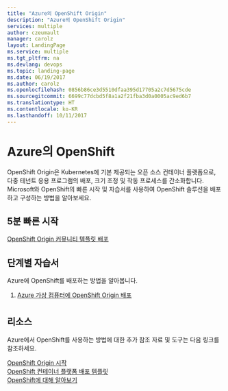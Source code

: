 ```yaml
---
title: "Azure의 OpenShift Origin"
description: "Azure의 OpenShift Origin"
services: multiple
author: czeumault
manager: carolz
layout: LandingPage
ms.service: multiple
ms.tgt_pltfrm: na
ms.devlang: devops
ms.topic: landing-page
ms.date: 06/19/2017
ms.author: carolz
ms.openlocfilehash: 0856b86ce3d5510dfaa395d17705a2c7d5675cde
ms.sourcegitcommit: 6699c77dcbd5f8a1a2f21fba3d0a0005ac9ed6b7
ms.translationtype: HT
ms.contentlocale: ko-KR
ms.lasthandoff: 10/11/2017
---
```

<div class="content">
    <h1>Azure의 OpenShift</h1>
    <div class="introHolder" style="justify-content: space-between;">
        <div class="intro" style="min-width: 200px">
OpenShift Origin은 Kubernetes에 기본 제공되는 오픈 소스 컨테이너 플랫폼으로, 다중 테넌트 응용 프로그램의 배포, 크기 조정 및 작동 프로세스를 간소화합니다.  Microsoft와 OpenShift의 빠른 시작 및 자습서를 사용하여 OpenShift 솔루션을 배포하고 구성하는 방법을 알아보세요. 
        </div>
    </div>
<h2>5분 빠른 시작</h2>
<a href="https://azure.microsoft.com/resources/templates/openshift-origin-rhel/">OpenShift Origin 커뮤니티 템플릿 배포</a> 
<h2>단계별 자습서</h2>
<p>Azure에 OpenShift를 배포하는 방법을 알아봅니다.</p>
<ol>
  <li><a href="/azure/virtual-machines/linux/openshift-get-started">Azure 가상 컴퓨터에 OpenShift Origin 배포</a></li>  
</ol>
<h2 style="margin-top: 36px">리소스</h2>
<p>Azure에서 OpenShift를 사용하는 방법에 대한 추가 참조 자료 및 도구는 다음 링크를 참조하세요.</p>
<a href="https://docs.openshift.org/latest/getting_started/index.html">OpenShift Origin 시작</a><br/>
<a href="https://github.com/Microsoft/openshift-container-platform">OpenShift 컨테이너 플랫폼 배포 템플릿</a><br/>
<a href="https://docs.openshift.org/latest/welcome/index.html">OpenShift에 대해 알아보기</a><br/>
</div>